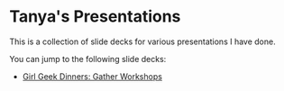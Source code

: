 # Tanya's Presentations

This is a collection of slide decks for various presentations I have done.

You can jump to the following slide decks:

 - [Girl Geek Dinners: Gather Workshops](http://tanyagray.github.io/Presentations/decks/ggd-gatherworkshops)